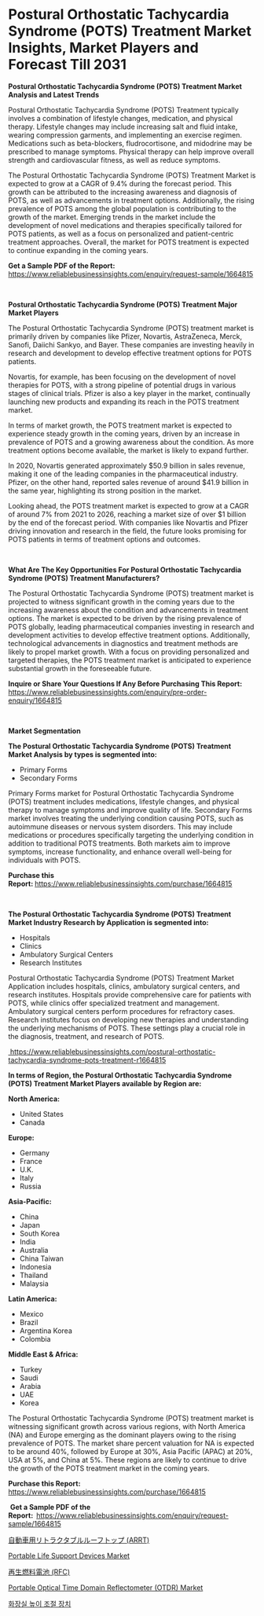 <p><h1>Postural Orthostatic Tachycardia Syndrome (POTS) Treatment Market Insights, Market Players and Forecast Till 2031</h1></p><p><strong>Postural Orthostatic Tachycardia Syndrome (POTS) Treatment Market Analysis and Latest Trends</strong></p>
<p><p>Postural Orthostatic Tachycardia Syndrome (POTS) Treatment typically involves a combination of lifestyle changes, medication, and physical therapy. Lifestyle changes may include increasing salt and fluid intake, wearing compression garments, and implementing an exercise regimen. Medications such as beta-blockers, fludrocortisone, and midodrine may be prescribed to manage symptoms. Physical therapy can help improve overall strength and cardiovascular fitness, as well as reduce symptoms.</p><p>The Postural Orthostatic Tachycardia Syndrome (POTS) Treatment Market is expected to grow at a CAGR of 9.4% during the forecast period. This growth can be attributed to the increasing awareness and diagnosis of POTS, as well as advancements in treatment options. Additionally, the rising prevalence of POTS among the global population is contributing to the growth of the market. Emerging trends in the market include the development of novel medications and therapies specifically tailored for POTS patients, as well as a focus on personalized and patient-centric treatment approaches. Overall, the market for POTS treatment is expected to continue expanding in the coming years.</p></p>
<p><strong>Get a Sample PDF of the Report:&nbsp;</strong> <a href="https://www.reliablebusinessinsights.com/enquiry/request-sample/1664815">https://www.reliablebusinessinsights.com/enquiry/request-sample/1664815</a></p>
<p>&nbsp;</p>
<p><strong>Postural Orthostatic Tachycardia Syndrome (POTS) Treatment Major Market Players</strong></p>
<p><p>The Postural Orthostatic Tachycardia Syndrome (POTS) treatment market is primarily driven by companies like Pfizer, Novartis, AstraZeneca, Merck, Sanofi, Daiichi Sankyo, and Bayer. These companies are investing heavily in research and development to develop effective treatment options for POTS patients.</p><p>Novartis, for example, has been focusing on the development of novel therapies for POTS, with a strong pipeline of potential drugs in various stages of clinical trials. Pfizer is also a key player in the market, continually launching new products and expanding its reach in the POTS treatment market.</p><p>In terms of market growth, the POTS treatment market is expected to experience steady growth in the coming years, driven by an increase in prevalence of POTS and a growing awareness about the condition. As more treatment options become available, the market is likely to expand further.</p><p>In 2020, Novartis generated approximately $50.9 billion in sales revenue, making it one of the leading companies in the pharmaceutical industry. Pfizer, on the other hand, reported sales revenue of around $41.9 billion in the same year, highlighting its strong position in the market.</p><p>Looking ahead, the POTS treatment market is expected to grow at a CAGR of around 7% from 2021 to 2026, reaching a market size of over $1 billion by the end of the forecast period. With companies like Novartis and Pfizer driving innovation and research in the field, the future looks promising for POTS patients in terms of treatment options and outcomes.</p></p>
<p>&nbsp;</p>
<p><strong>What Are The Key Opportunities For Postural Orthostatic Tachycardia Syndrome (POTS) Treatment Manufacturers?</strong></p>
<p><p>The Postural Orthostatic Tachycardia Syndrome (POTS) treatment market is projected to witness significant growth in the coming years due to the increasing awareness about the condition and advancements in treatment options. The market is expected to be driven by the rising prevalence of POTS globally, leading pharmaceutical companies investing in research and development activities to develop effective treatment options. Additionally, technological advancements in diagnostics and treatment methods are likely to propel market growth. With a focus on providing personalized and targeted therapies, the POTS treatment market is anticipated to experience substantial growth in the foreseeable future.</p></p>
<p><strong>Inquire or Share Your Questions If Any Before Purchasing This Report:</strong> <a href="https://www.reliablebusinessinsights.com/enquiry/pre-order-enquiry/1664815">https://www.reliablebusinessinsights.com/enquiry/pre-order-enquiry/1664815</a></p>
<p>&nbsp;</p>
<p><strong>Market Segmentation</strong></p>
<p><strong>The Postural Orthostatic Tachycardia Syndrome (POTS) Treatment Market Analysis by types is segmented into:</strong></p>
<p><ul><li>Primary Forms</li><li>Secondary Forms</li></ul></p>
<p><p>Primary Forms market for Postural Orthostatic Tachycardia Syndrome (POTS) treatment includes medications, lifestyle changes, and physical therapy to manage symptoms and improve quality of life. Secondary Forms market involves treating the underlying condition causing POTS, such as autoimmune diseases or nervous system disorders. This may include medications or procedures specifically targeting the underlying condition in addition to traditional POTS treatments. Both markets aim to improve symptoms, increase functionality, and enhance overall well-being for individuals with POTS.</p></p>
<p><strong>Purchase this Report:&nbsp;</strong><a href="https://www.reliablebusinessinsights.com/purchase/1664815">https://www.reliablebusinessinsights.com/purchase/1664815</a></p>
<p>&nbsp;</p>
<p><strong>The Postural Orthostatic Tachycardia Syndrome (POTS) Treatment Market Industry Research by Application is segmented into:</strong></p>
<p><ul><li>Hospitals</li><li>Clinics</li><li>Ambulatory Surgical Centers</li><li>Research Institutes</li></ul></p>
<p><p>Postural Orthostatic Tachycardia Syndrome (POTS) Treatment Market Application includes hospitals, clinics, ambulatory surgical centers, and research institutes. Hospitals provide comprehensive care for patients with POTS, while clinics offer specialized treatment and management. Ambulatory surgical centers perform procedures for refractory cases. Research institutes focus on developing new therapies and understanding the underlying mechanisms of POTS. These settings play a crucial role in the diagnosis, treatment, and research of POTS.</p></p>
<p><a href="https://www.reliablebusinessinsights.com/postural-orthostatic-tachycardia-syndrome-pots-treatment-r1664815">&nbsp;https://www.reliablebusinessinsights.com/postural-orthostatic-tachycardia-syndrome-pots-treatment-r1664815</a></p>
<p><strong>In terms of Region, the Postural Orthostatic Tachycardia Syndrome (POTS) Treatment Market Players available by Region are:</strong></p>
<p>
    <p> <strong> North America: </strong>
        <ul>
            <li>United States</li>
            <li>Canada</li>
        </ul>
        </p> 
    <p> <strong> Europe: </strong>
        <ul>
            <li>Germany</li>
            <li>France</li>
            <li>U.K.</li>
            <li>Italy</li>
            <li>Russia</li>
        </ul>
        </p> 
    <p> <strong> Asia-Pacific: </strong>
        <ul>
            <li>China</li>
            <li>Japan</li>
            <li>South Korea</li>
            <li>India</li>
            <li>Australia</li>
            <li>China Taiwan</li>
            <li>Indonesia</li>
            <li>Thailand</li>
            <li>Malaysia</li>
        </ul>
        </p> 
    <p> <strong> Latin America: </strong>
        <ul>
            <li>Mexico</li>
            <li>Brazil</li>
            <li>Argentina Korea</li>
            <li>Colombia</li>
        </ul>
        </p> 
    <p> <strong> Middle East & Africa: </strong>
        <ul>
            <li>Turkey</li>
            <li>Saudi</li>
            <li>Arabia</li>
            <li>UAE</li>
            <li>Korea</li>
        </ul>
    </p>
    </p>
<p><p>The Postural Orthostatic Tachycardia Syndrome (POTS) treatment market is witnessing significant growth across various regions, with North America (NA) and Europe emerging as the dominant players owing to the rising prevalence of POTS. The market share percent valuation for NA is expected to be around 40%, followed by Europe at 30%, Asia Pacific (APAC) at 20%, USA at 5%, and China at 5%. These regions are likely to continue to drive the growth of the POTS treatment market in the coming years.</p></p>
<p><strong>Purchase this Report: </strong><a href="https://www.reliablebusinessinsights.com/purchase/1664815">https://www.reliablebusinessinsights.com/purchase/1664815</a></p>
<p>&nbsp;<strong>Get a Sample PDF of the Report:&nbsp;&nbsp;</strong><a href="https://www.reliablebusinessinsights.com/enquiry/request-sample/1664815">https://www.reliablebusinessinsights.com/enquiry/request-sample/1664815</a></p>
<p><strong></strong></p>
<p><p><a href="https://github.com/lababdou/Market-Research-Report-List-4/blob/main/645224496898.md">自動車用リトラクタブルルーフトップ (ARRT)</a></p><p><a href="https://github.com/Glendatilghmankmgz0rbhwpy/Market-Research-Report-List-2/blob/main/portable-life-support-devices-market.md">Portable Life Support Devices Market</a></p><p><a href="https://github.com/BrionnaBoyle/Market-Research-Report-List-1/blob/main/829235096897.md">再生燃料電池 (RFC)</a></p><p><a href="https://github.com/DeonteStanton2023/Market-Research-Report-List-1/blob/main/portable-optical-time-domain-reflectometer-otdr-market.md">Portable Optical Time Domain Reflectometer (OTDR) Market</a></p><p><a href="https://github.com/fredrickeglers/Market-Research-Report-List-2/blob/main/136630488499.md">화장실 높이 조절 장치</a></p></p>